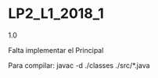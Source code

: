 # LP2_L1_2018_1
1.0

Falta implementar el Principal

Para compilar:
javac -d ./classes ./src/*.java
